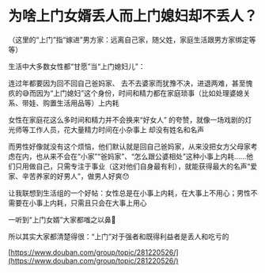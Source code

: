 # 为啥上门女婿丢人而上门媳妇却不丢人？

（这里的“上门”指“嫁进”男方家：远离自己家，随父姓，家庭生活跟男方家绑定等等）

生活中大多数女性都“甘愿”当“上门媳妇儿”：

连过年都要因为回不回自己爸妈家、 去不去婆家而犹豫不决，进退两难，甚至愧疚的😅而因为“上门媳妇”这个身份，时间和精力都在家庭琐事（比如处理婆媳关系、带娃、购置生活用品等）上内耗

女性在家庭花这么多时间和精力并不会换来“好女人” 的夸赞，就像一场戏剧的灯光师等工作人员，花大量精力时间在小杂事上 却没有姓名和名声

而男性好像就没有这个烦恼，他们默认就是回自己爸妈家，从来没把女方父母家考虑在内，也从来不会在“小家”“爸妈家”、“怎么跟公婆相处”这种小事上内耗……他们只用做自己，只需专注于事业（这对他们自身最有利），就能获得最大的名声“爱家、辛苦养家的好男人”，做男人好爽😯 

让我联想到生活组的一个好帖：女性总是在小事上内耗，在大事上不用心；男性不需要在小事上内耗，只需且只会在大事上用心

一听到“上门女婿”大家都嗤之以鼻🤔️

所以其实大家都清楚得很：“上门”对于强者和既得利益者是丢人和吃亏的

[https://www.douban.com/group/topic/281220526/](https://www.douban.com/group/topic/281220526/)
